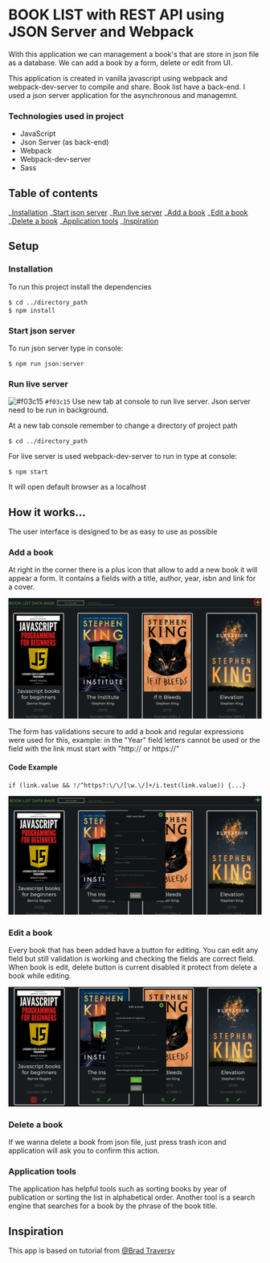 # BOOK LIST with REST API using JSON Server and Webpack

With this application we can management a book's that are store in json file as a database. We can add a book by a form, delete or edit from UI.

This application is created in vanilla javascript using webpack and webpack-dev-server to compile and share. Book list have a back-end. I used a json server application for the asynchronous and managemnt.

### Technologies used in project

- JavaScript
- Json Server (as back-end)
- Webpack
- Webpack-dev-server
- Sass

## Table of contents

_[Installation](#installation)
_[Start json server](#start-json-server)
_[Run live server](#run-live-server)
_[Add a book](#add-a-book)
_[Edit a book](#edit-a-book)
_[Delete a book](#delete-a-book)
_[Application tools](#application-tools)
_[Inspiration](#inspiration)

## Setup

### Installation

To run this project install the dependencies

```
$ cd ../directory_path
$ npm install
```

### Start json server

To run json server type in console:

```
$ npm run json:server
```

### Run live server

![#f03c15](Attention!) `#f03c15` Use new tab at console to run live server. Json server need to be run in background.

At a new tab console remember to change a directory of project path

```
$ cd ../directory_path
```

For live server is used webpack-dev-server to run in type at console:

```
$ npm start
```

It will open default browser as a localhost

## How it works...

The user interface is designed to be as easy to use as possible

### Add a book

At right in the corner there is a plus icon that allow to add a new book it will appear a form. It contains a fields with a title, author, year, isbn and link for a cover.

![Algorithm schema](./public/assets/screenshots/screen_1.jpg)

The form has validations secure to add a book and regular expressions were used for this, example: in the "Year" field letters cannot be used or the field with the link must start with "http:// or https://"

#### Code Example

`if (link.value && !/^https?:\/\/[\w.\/]+/i.test(link.value)) {...}`

![Algorithm schema](./public/assets/screenshots/screen_2.jpg)

### Edit a book

Every book that has been added have a button for editing. You can edit any field but still validation is working and checking the fields are correct field. When book is edit, delete button is current disabled it protect from delete a book while editing.

![Algorithm schema](./public/assets/screenshots/screen_3.jpg)

### Delete a book

If we wanna delete a book from json file, just press trash icon and application will ask you to confirm this action.

### Application tools

The application has helpful tools such as sorting books by year of publication or sorting the list in alphabetical order. Another tool is a search engine that searches for a book by the phrase of the book title.

## Inspiration

This app is based on tutorial from [@Brad Traversy](https://github.com/bradtraversy)
